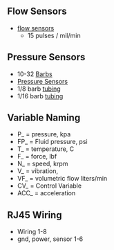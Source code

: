 

## Flow Sensors
- [flow sensors](https://www.eptsensor.com/flow-sensor/hall-flow-sensor/fm-hl2218-liquid-flow-meter-working-principle.html)
  - 15 pulses / mil/min

## Pressure Sensors
- 10-32 [Barbs](https://www.mcmaster.com/5454K61/)
- [Pressure Sensors](https://media.digikey.com/pdf/Data%20Sheets/Honeywell%20PDFs/ssc_series_DS.pdf)
- 1/8 barb [tubing](https://www.mcmaster.com/5233K52/)
- 1/16 barb [tubing](https://www.mcmaster.com/6516T62/)

## Variable Naming

- P_ = pressure, kpa
- FP_ = Fluid pressure, psi
- T_ = temperature, C
- F_ = force, lbf
- N_ = speed, krpm
- V_ = vibration, 
- VF_ = volumetric flow liters/min
- CV_ = Control Variable
- ACC_ = acceleration

## RJ45 Wiring
- Wiring 1-8
- gnd, power, sensor 1-6